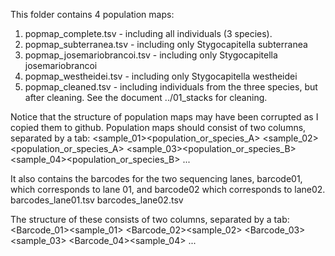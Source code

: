 This folder contains 4 population maps:

1. popmap_complete.tsv - including all individuals (3 species).
2. popmap_subterranea.tsv - including only Stygocapitella subterranea
3. popmap_josemariobrancoi.tsv - including only Stygocapitella josemariobrancoi
4. popmap_westheidei.tsv - including only Stygocapitella westheidei
5. popmap_cleaned.tsv - including individuals from the three species, but after cleaning. See the document ../01_stacks for cleaning.

Notice that the structure of population maps may have been corrupted as I copied them to github. Population maps should consist of two columns, separated by a tab:
<sample_01><tab><population_or_species_A>
<sample_02><tab><population_or_species_A>
<sample_03><tab><population_or_species_B>
<sample_04><tab><population_or_species_B>
...


It also contains the barcodes for the two sequencing lanes, barcode01, which corresponds to lane 01, and barcode02 which corresponds to lane02.
barcodes_lane01.tsv
barcodes_lane02.tsv

The structure of these consists of two columns, separated by a tab:
<Barcode_01><tab><sample_01>
<Barcode_02><tab><sample_02>
<Barcode_03><tab><sample_03>
<Barcode_04><tab><sample_04>
...
